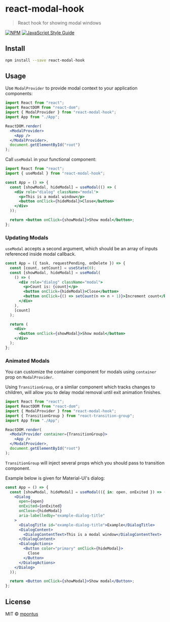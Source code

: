 # react-modal-hook

> React hook for showing modal windows

[![NPM](https://img.shields.io/npm/v/react-modal-hook.svg)](https://www.npmjs.com/package/react-modal-hook) [![JavaScript Style Guide](https://img.shields.io/badge/code_style-standard-brightgreen.svg)](https://standardjs.com)

## Install

```bash
npm install --save react-modal-hook
```

## Usage

Use `ModalProvider` to provide modal context to your application components:

```jsx
import React from "react";
import ReactDOM from "react-dom";
import { ModalProvider } from "react-modal-hook";
import App from "./App";

ReactDOM.render(
  <ModalProvider>
    <App />
  </ModalProvider>,
  document.getElementById("root")
);
```

Call `useModal` in your functional component:

```jsx
import React from "react";
import { useModal } from "react-modal-hook";

const App = () => {
  const [showModal, hideModal] = useModal(() => (
    <div role="dialog" className="modal">
      <p>This is a modal window</p>
      <button onClick={hideModal}>Close</button>
    </div>
  ));

  return <button onClick={showModal}>Show modal</button>;
};
```

### Updating Modals

`useModal` accepts a second argument, which should be an array of inputs referenced inside modal callback.

``` jsx
const App = ({ task, requestPending, onDelete }) => {
  const [count, setCount] = useState(0);
  const [showModal, hideModal] = useModal(
    () => (
      <div role="dialog" className="modal">
        <p>Count is: {count}</p>
        <button onClick={hideModal}>Close</button>
        <button onClick={() => setCount(n => n + 1)}>Increment count</button>
      </div>
    ),
    [count]
  );

  return (
    <div>
      <button onClick={showModal}>Show modal</button>
    </div>
  );
};
```

### Animated Modals

You can customize the container component for modals using `container` prop on `ModalProvider`.

Using `TransitionGroup`, or a simliar component which tracks changes to children, will allow you to delay modal removal until exit animation finishes.

``` jsx
import React from "react";
import ReactDOM from "react-dom";
import { ModalProvider } from "react-modal-hook";
import { TransitionGroup } from "react-transition-group";
import App from "./App";

ReactDOM.render(
  <ModalProvider container={TransitionGroup}>
    <App />
  </ModalProvider>,
  document.getElementById("root")
);
```

`TransitionGroup` will inject several props which you should pass to transition component.

Example below is given for Material-UI's dialog:

``` jsx
const App = () => {
  const [showModal, hideModal] = useModal(({ in: open, onExited }) => (
    <Dialog
      open={open}
      onExited={onExited}
      onClose={hideModal}
      aria-labelledby="example-dialog-title"
    >
      <DialogTitle id="example-dialog-title">Example</DialogTitle>
      <DialogContent>
        <DialogContentText>This is a modal window</DialogContentText>
      </DialogContent>
      <DialogActions>
        <Button color="primary" onClick={hideModal}>
          Close
        </Button>
      </DialogActions>
    </Dialog>
  ));

  return <Button onClick={showModal}>Show modal</Button>;
};
```

## License

MIT © [mpontus](https://github.com/mpontus)
